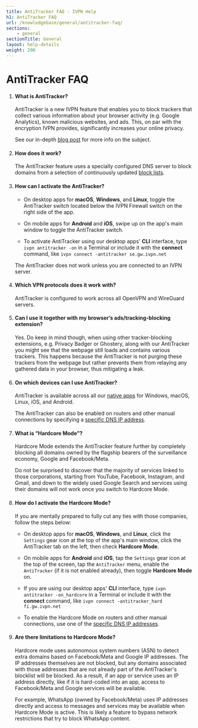 ```yaml
---
title: AntiTracker FAQ - IVPN Help
h1: AntiTracker FAQ
url: /knowledgebase/general/antitracker-faq/
sections:
    - general
sectionTitle: General
layout: help-details
weight: 200
---
```

# AntiTracker FAQ

1.  #### What is AntiTracker?

    AntiTracker is a new IVPN feature that enables you to block trackers that collect various information about your browser activity (e.g. Google Analytics), known malicious websites, and ads. This, on par with the encryption IVPN provides, significantly increases your online privacy. 
     
    See our in-depth [blog post](/blog/block-ads-and-beat-data-surveillance-with-ivpns-antitracker/) for more info on the subject.

2.  #### How does it work?
    The AntiTracker feature uses a specially configured DNS server to block domains from a selection of continuously updated [block lists](/knowledgebase/general/antitracker-plus-lists-explained/).

3.  #### How can I activate the AntiTracker?
    - On desktop apps for **macOS**, **Windows**, and **Linux**, toggle the AntiTracker switch located below the IVPN Firewall switch on the right side of the app.  

    - On mobile apps for **Android** and **iOS**, swipe up on the app's main window to toggle the AntiTracker switch.  

    - To activate AntiTracker using our desktop apps' **CLI** interface, type `ivpn antitracker -on` in a Terminal or include it with the **connect** command, like `ivpn connect -antitracker se.gw.ivpn.net`  

    <div markdown="1" class="notice notice--warning">
    The AntiTracker does not work unless you are connected to an IVPN server.
    </div>

4.  #### Which VPN protocols does it work with?
    AntiTracker is configured to work across all OpenVPN and WireGuard servers.

5.  #### Can I use it together with my browser’s ads/tracking-blocking extension?
    Yes. Do keep in mind though, when using other tracker-blocking extensions, e.g. Privacy Badger or Ghostery, along with our AntiTracker you might see that the webpage still loads and contains various trackers. This happens because the AntiTracker is not purging these trackers from the webpage but rather prevents them from relaying any gathered data in your browser, thus mitigating a leak.

6.  #### On which devices can I use AntiTracker?
    AntiTracker is available across all our [native apps](/apps/) for Windows, macOS, Linux, iOS, and Android.  

    The AntiTracker can also be enabled on routers and other manual connections by specifying a [specific DNS IP address](/knowledgebase/troubleshooting/what-is-the-ip-address-of-your-dns-servers/).

7.  #### What is “Hardcore Mode”?
    Hardcore Mode extends the AntiTracker feature further by completely blocking all domains owned by the flagship bearers of the surveillance economy, Google and Facebook/Meta. 

    Do not be surprised to discover that the majority of services linked to those corporations, starting from YouTube, Facebook, Instagram, and Gmail, and down to the widely used Google Search and services using their domains will not work once you switch to Hardcore Mode.

8.  #### How do I activate the Hardcore Mode?
    If you are mentally prepared to fully cut any ties with those companies, follow the steps below:

    - On desktop apps for **macOS**, **Windows**, and **Linux**, click the `Settings` gear icon at the top of the app's main window, click the AntiTracker tab on the left, then check **Hardcore Mode**.  

    - On mobile apps for **Android** and **iOS**, tap the `Settings` gear icon at the top of the screen, tap the `AntiTracker` menu, enable the `AntiTracker` (if it is not enabled already), then toggle **Hardcore Mode** on.

    - If you are using our desktop apps' **CLI** interface, type `ivpn antitracker -on_hardcore` in a Terminal or include it with the **connect** command, like `ivpn connect -antitracker_hard fi.gw.ivpn.net`

    - To enable the Hardcore Mode on routers and other manual connections, use one of the [specific DNS IP addresses](/knowledgebase/troubleshooting/what-is-the-ip-address-of-your-dns-servers/).

9.  #### Are there limitations to Hardcore Mode?
    Hardcore mode uses autonomous system numbers (ASN) to detect extra domains based on Facebook/Meta and Google IP addresses.  The IP addresses themselves are not blocked, but any domains associated with those addresses that are not already part of the AntiTracker's blocklist will be blocked.  As a result, if an app or service uses an IP address directly, like if it is hard-coded into an app, access to Facebook/Meta and Google services will be available. 

    For example, WhatsApp (owned by Facebook/Meta) uses IP addresses directly and access to messages and services may be available when Hardcore Mode is active.  This is likely a feature to bypass network restrictions that try to block WhatsApp content.

